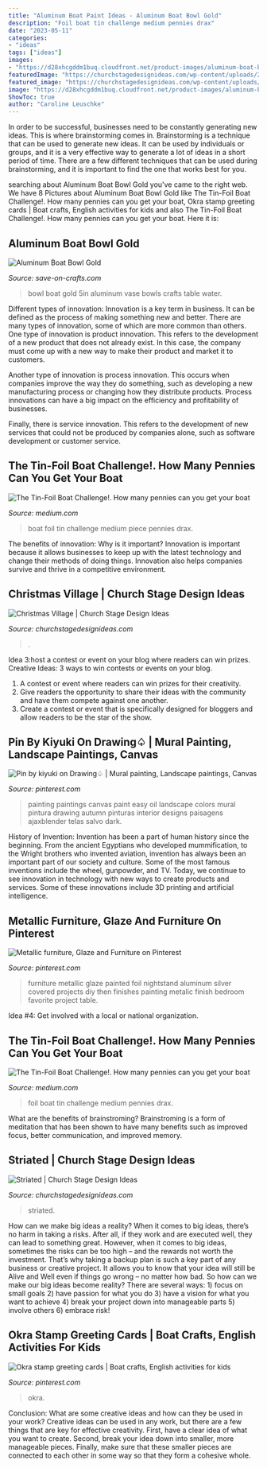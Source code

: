 ```yaml
---
title: "Aluminum Boat Paint Ideas - Aluminum Boat Bowl Gold"
description: "Foil boat tin challenge medium pennies drax"
date: "2023-05-11"
categories:
- "ideas"
tags: ["ideas"]
images:
- "https://d28xhcgddm1buq.cloudfront.net/product-images/aluminum-boat-bowl-gold-rt-1.jpg"
featuredImage: "https://churchstagedesignideas.com/wp-content/uploads/2013/08/noid-DSC_0049.jpg"
featured_image: "https://churchstagedesignideas.com/wp-content/uploads/2015/07/Striated-Stage-Design.jpg"
image: "https://d28xhcgddm1buq.cloudfront.net/product-images/aluminum-boat-bowl-gold-rt-1.jpg"
ShowToc: true
author: "Caroline Leuschke"
---
```



In order to be successful, businesses need to be constantly generating new ideas. This is where brainstorming comes in. Brainstorming is a technique that can be used to generate new ideas. It can be used by individuals or groups, and it is a very effective way to generate a lot of ideas in a short period of time. There are a few different techniques that can be used during brainstorming, and it is important to find the one that works best for you.

	

		
searching about Aluminum Boat Bowl Gold you've came to the right web. We have 8 Pictures about Aluminum Boat Bowl Gold like The Tin-Foil Boat Challenge!. How many pennies can you get your boat, Okra stamp greeting cards | Boat crafts, English activities for kids and also The Tin-Foil Boat Challenge!. How many pennies can you get your boat. Here it is:
		
    
## Aluminum Boat Bowl Gold

<img loading=lazy src="https://d28xhcgddm1buq.cloudfront.net/product-images/aluminum-boat-bowl-gold-rt-1.jpg" onerror="this.onerror=null;this.src='https://tse2.mm.bing.net/th?id=OIP.vmK1HSYkYC9vvncbQka9-AHaLS&amp;pid=15.1';" alt="Aluminum Boat Bowl Gold">

_Source: save-on-crafts.com_

>bowl boat gold 5in aluminum vase bowls crafts table water. 

	

Different types of innovation:
Innovation is a key term in business. It can be defined as the process of making something new and better. There are many types of innovation, some of which are more common than others. 
One type of innovation is product innovation. This refers to the development of a new product that does not already exist. In this case, the company must come up with a new way to make their product and market it to customers. 

Another type of innovation is process innovation. This occurs when companies improve the way they do something, such as developing a new manufacturing process or changing how they distribute products. Process innovations can have a big impact on the efficiency and profitability of businesses. 

Finally, there is service innovation. This refers to the development of new services that could not be produced by companies alone, such as software development or customer service.

    
## The Tin-Foil Boat Challenge!. How Many Pennies Can You Get Your Boat

<img loading=lazy src="https://miro.medium.com/max/1200/1*pEZXErvlReCoY4oL9LP8Og.jpeg" onerror="this.onerror=null;this.src='https://tse2.mm.bing.net/th?id=OIP.j_ZBGYWofwm7OUZzE83q7gHaJ4&amp;pid=15.1';" alt="The Tin-Foil Boat Challenge!. How many pennies can you get your boat">

_Source: medium.com_

>boat foil tin challenge medium piece pennies drax. 

	

The benefits of innovation: Why is it important?
Innovation is important because it allows businesses to keep up with the latest technology and change their methods of doing things. Innovation also helps companies survive and thrive in a competitive environment.

    
## Christmas Village | Church Stage Design Ideas

<img loading=lazy src="https://churchstagedesignideas.com/wp-content/uploads/2013/08/noid-DSC_0049.jpg" onerror="this.onerror=null;this.src='https://tse4.mm.bing.net/th?id=OIP.2TLlctv-9cFfVNsP-mlC_gHaE8&amp;pid=15.1';" alt="Christmas Village | Church Stage Design Ideas">

_Source: churchstagedesignideas.com_

>. 

	

Idea 3:host a contest or event on your blog where readers can win prizes.
Creative Ideas: 3 ways to win contests or events on your blog.
1. A contest or event where readers can win prizes for their creativity.
2. Give readers the opportunity to share their ideas with the community and have them compete against one another.
3. Create a contest or event that is specifically designed for bloggers and allow readers to be the star of the show.

    
## Pin By Kiyuki On Drawing♤ | Mural Painting, Landscape Paintings, Canvas

<img loading=lazy src="https://i.pinimg.com/736x/0b/9e/d2/0b9ed209ac15df7c22b405611189377c.jpg" onerror="this.onerror=null;this.src='https://tse2.mm.bing.net/th?id=OIP.eLOLAGD77YBqnoXNfcm-DwHaJ4&amp;pid=15.1';" alt="Pin by kiyuki on Drawing♤ | Mural painting, Landscape paintings, Canvas">

_Source: pinterest.com_

>painting paintings canvas paint easy oil landscape colors mural pintura drawing autumn pinturas interior designs paisagens ajaxblender telas salvo dark. 

	

History of Invention:
Invention has been a part of human history since the beginning. From the ancient Egyptians who developed mummification, to the Wright brothers who invented aviation, invention has always been an important part of our society and culture. Some of the most famous inventions include the wheel, gunpowder, and TV. Today, we continue to see innovation in technology with new ways to create products and services. Some of these innovations include 3D printing and artificial intelligence.

    
## Metallic Furniture, Glaze And Furniture On Pinterest

<img loading=lazy src="https://s-media-cache-ak0.pinimg.com/736x/e0/ce/72/e0ce722519c2a47cd5f3b3e4bfd01f12.jpg" onerror="this.onerror=null;this.src='https://tse3.mm.bing.net/th?id=OIP.A-IFANTOQA-QBi43qG_xPAHaJ6&amp;pid=15.1';" alt="Metallic furniture, Glaze and Furniture on Pinterest">

_Source: pinterest.com_

>furniture metallic glaze painted foil nightstand aluminum silver covered projects diy then finishes painting metalic finish bedroom favorite project table. 

	

Idea #4: Get involved with a local or national organization.
 

    
## The Tin-Foil Boat Challenge!. How Many Pennies Can You Get Your Boat

<img loading=lazy src="https://miro.medium.com/max/4800/1*7PgT1AtTL6CLOU3AdtgPQw.png" onerror="this.onerror=null;this.src='https://tse3.mm.bing.net/th?id=OIP.ldDGS48A3ZKQPOUly786qwHaF3&amp;pid=15.1';" alt="The Tin-Foil Boat Challenge!. How many pennies can you get your boat">

_Source: medium.com_

>foil boat tin challenge medium pennies drax. 

	

What are the benefits of brainstroming?
Brainstroming is a form of meditation that has been shown to have many benefits such as improved focus, better communication, and improved memory.

    
## Striated | Church Stage Design Ideas

<img loading=lazy src="https://churchstagedesignideas.com/wp-content/uploads/2015/07/Striated-Stage-Design.jpg" onerror="this.onerror=null;this.src='https://tse1.mm.bing.net/th?id=OIP.UTUHurwWQ4etgH3Qx-EKYAHaDf&amp;pid=15.1';" alt="Striated | Church Stage Design Ideas">

_Source: churchstagedesignideas.com_

>striated. 

	

How can we make big ideas a reality?
When it comes to big ideas, there’s no harm in taking a risks. After all, if they work and are executed well, they can lead to something great. However, when it comes to big ideas, sometimes the risks can be too high – and the rewards not worth the investment. That’s why taking a backup plan is such a key part of any business or creative project. It allows you to know that your idea will still be Alive and Well even if things go wrong – no matter how bad. So how can we make our big ideas become reality?
There are several ways: 1) focus on small goals 2) have passion for what you do 3) have a vision for what you want to achieve 4) break your project down into manageable parts 5) involve others 6) embrace risk!

    
## Okra Stamp Greeting Cards | Boat Crafts, English Activities For Kids

<img loading=lazy src="https://i.pinimg.com/736x/96/87/b6/9687b655c56146ff173914fb4cc9015f--okra-greeting-cards.jpg" onerror="this.onerror=null;this.src='https://tse1.mm.bing.net/th?id=OIP.0qgHZibXht63yFF5GVxTJgHaJ3&amp;pid=15.1';" alt="Okra stamp greeting cards | Boat crafts, English activities for kids">

_Source: pinterest.com_

>okra. 

	

Conclusion: What are some creative ideas and how can they be used in your work?
Creative ideas can be used in any work, but there are a few things that are key for effective creativity. First, have a clear idea of what you want to create. Second, break your idea down into smaller, more manageable pieces. Finally, make sure that these smaller pieces are connected to each other in some way so that they form a cohesive whole.

